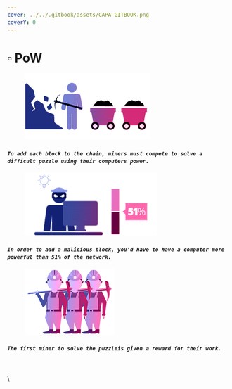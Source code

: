 ```yaml
---
cover: ../../.gitbook/assets/CAPA GITBOOK.png
coverY: 0
---
```


# ▫ PoW

<figure><img src="../../.gitbook/assets/25.png" alt=""><figcaption></figcaption></figure>

#### _`To add each block to the chain, miners must compete to solve a difficult puzzle using their computers power.`_

<figure><img src="../../.gitbook/assets/26 (1).png" alt=""><figcaption></figcaption></figure>

#### _`In order to add a malicious block, you'd have to have a computer more powerful than 51% of the network.`_

<figure><img src="../../.gitbook/assets/27.png" alt=""><figcaption></figcaption></figure>

#### _`The first miner to solve the puzzleis given a reward for their work.`_

\
\
\
